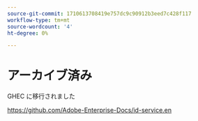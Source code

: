 ```yaml
---
source-git-commit: 1710613708419e757dc9c90912b3eed7c428f117
workflow-type: tm+mt
source-wordcount: '4'
ht-degree: 0%

---
```

# アーカイブ済み

GHEC に移行されました

<https://github.com/Adobe-Enterprise-Docs/id-service.en>
